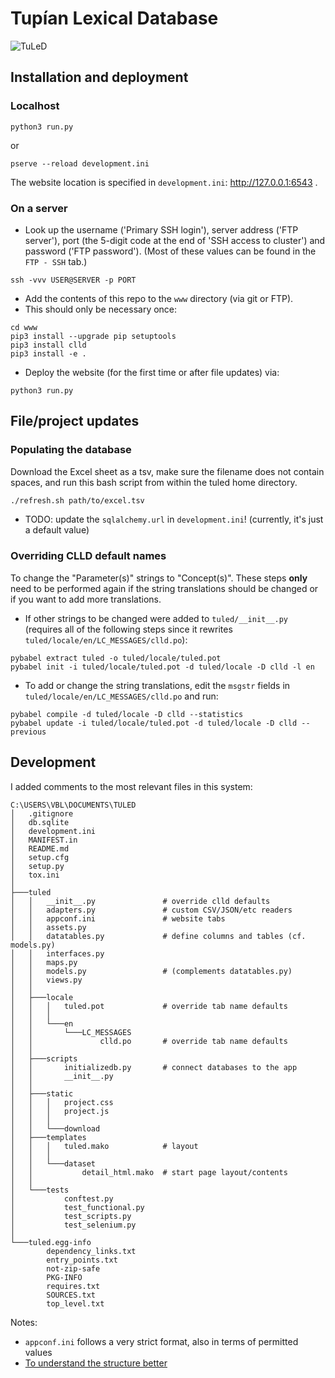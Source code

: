 # Tupían Lexical Database
![TuLeD](mapNimu2.png)


## Installation and deployment

### Localhost

```
python3 run.py
```

or

```
pserve --reload development.ini
```

The website location is specified in `development.ini`: http://127.0.0.1:6543 . 

### On a server

- Look up the username ('Primary SSH login'), server address ('FTP server'), port (the 5-digit code at the end of 'SSH access to cluster') and password ('FTP password'). (Most of these values can be found in the `FTP - SSH` tab.)
```
ssh -vvv USER@SERVER -p PORT
```
- Add the contents of this repo to the `www` directory (via git or FTP).
- This should only be necessary once:
```
cd www
pip3 install --upgrade pip setuptools
pip3 install clld
pip3 install -e .
```
- Deploy the website (for the first time or after file updates) via:
```
python3 run.py
```

## File/project updates

### Populating the database

Download the Excel sheet as a tsv, make sure the filename does not contain spaces, and run this bash script from within the tuled home directory.

```bash
./refresh.sh path/to/excel.tsv
```

* TODO: update the `sqlalchemy.url` in `development.ini`! (currently, it's just a default value)

### Overriding CLLD default names

To change the "Parameter(s)" strings to "Concept(s)". These steps **only** need to be performed again if the string translations should be changed or if you want to add more translations.
- If other strings to be changed were added to `tuled/__init__.py` (requires all of the following steps since it rewrites `tuled/locale/en/LC_MESSAGES/clld.po`):
```
pybabel extract tuled -o tuled/locale/tuled.pot
pybabel init -i tuled/locale/tuled.pot -d tuled/locale -D clld -l en
```
- To add or change the string translations, edit the `msgstr` fields in `tuled/locale/en/LC_MESSAGES/clld.po` and run:
```
pybabel compile -d tuled/locale -D clld --statistics
pybabel update -i tuled/locale/tuled.pot -d tuled/locale -D clld --previous
```

## Development

I added comments to the most relevant files in this system:

```
C:\USERS\VBL\DOCUMENTS\TULED
│   .gitignore
│   db.sqlite
│   development.ini
│   MANIFEST.in
│   README.md
│   setup.cfg
│   setup.py
│   tox.ini
│
├───tuled
│   │   __init__.py               # override clld defaults
│   │   adapters.py               # custom CSV/JSON/etc readers
│   │   appconf.ini               # website tabs
│   │   assets.py
│   │   datatables.py             # define columns and tables (cf. models.py)
│   │   interfaces.py
│   │   maps.py
│   │   models.py                 # (complements datatables.py)
│   │   views.py
│   │
│   ├───locale
│   │   │   tuled.pot             # override tab name defaults
│   │   │
│   │   └───en
│   │       └───LC_MESSAGES
│   │               clld.po       # override tab name defaults
│   │
│   ├───scripts
│   │       initializedb.py       # connect databases to the app
│   │       __init__.py
│   │   
│   ├───static
│   │   │   project.css
│   │   │   project.js
│   │   │
│   │   └───download
│   ├───templates
│   │   │   tuled.mako            # layout
│   │   │
│   │   └───dataset
│   │           detail_html.mako  # start page layout/contents
│   │
│   └───tests
│           conftest.py
│           test_functional.py
│           test_scripts.py
│           test_selenium.py
│
└───tuled.egg-info
        dependency_links.txt
        entry_points.txt
        not-zip-safe
        PKG-INFO
        requires.txt
        SOURCES.txt
        top_level.txt
```

Notes:
- `appconf.ini` follows a very strict format, also in terms of permitted values
- [To understand the structure better](https://clld.readthedocs.io/en/latest/tutorial.html)
